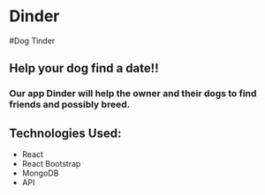 # Dinder
#Dog Tinder

## Help your dog find a date!!

### Our app Dinder will help the owner and their dogs to find friends and possibly breed.

## Technologies Used:

* React
* React Bootstrap
* MongoDB
* API

